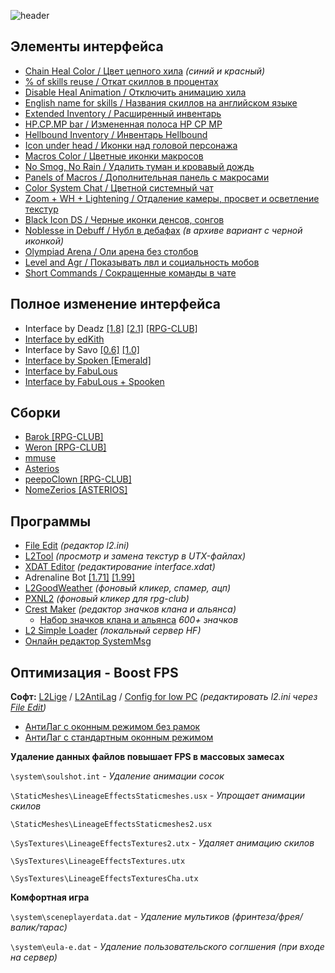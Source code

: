 

![header](https://sun9-31.userapi.com/IqWCkiQVp4akMgbZWI2eOM0feaH5H4WNck1Vbg/hdaAu8MFaAI.jpg)



## Элементы интерфейса

- [Chain Heal Color / Цвет цепного хила](https://drive.google.com/file/d/1hez0qrtTYAmuWBL9iQgSB2FFHOfLZOfI/view?usp=sharing) *(синий и красный)*
- [% of skills reuse / Откат скиллов в процентах](https://drive.google.com/file/d/16vcDbHc_DlnB70JpQhmi3PgiPCVaG-U2/view?usp=sharing)
- [Disable Heal Animation / Отключить анимацию хила](https://drive.google.com/file/d/1vrABX-UuovpuyaP8GfIyM1W4rapBJt7E/view?usp=sharing)
- [English name for skills / Названия скиллов на английском языке](https://drive.google.com/file/d/1soPGCVxkvp4YCqAmeoXdZpClNSxPB4z2/view?usp=sharing)
- [Extended Inventory / Расширенный инвентарь](https://drive.google.com/file/d/1kaOOmjylSsr8k618US44PalD_zYaTZ_p/view?usp=sharing)
- [HP.CP.MP bar / Измененная полоса HP CP MP](https://drive.google.com/file/d/12828pFRgUDYarnaiiPg_KbWIsOtT42ci/view?usp=sharing)
- [Hellbound Inventory / Инвентарь Hellbound](https://drive.google.com/file/d/1j6L9y9vg0o7eAVPNeA6XsapC8zRG2Fcb/view?usp=sharing)
- [Icon under head / Иконки над головой персонажа](https://drive.google.com/file/d/1qp21rnlhFUylY2YHbz7J7qla3yDeo7tt/view?usp=sharing)
- [Macros Color / Цветные иконки макросов](https://drive.google.com/file/d/1NrFDAY1TrYgRxHyy-VnCEHgRbTK4qOlZ/view?usp=sharing)
- [No Smog, No Rain / Удалить туман и кровавый дождь](https://drive.google.com/file/d/1QhSiqxvjH6yAtAM_tlIpNsEE59zcTp-5/view?usp=sharing)
- [Panels of Macros / Дополнительная панель с макросами](https://drive.google.com/file/d/1Wm6U9gM1AMU8vRrSXQ74B5-oZj8f8xN0/view?usp=sharing)
- [Color System Chat / Цветной системный чат](https://drive.google.com/file/d/1dEHfA3JAa3l_D5pLoGDoGOp3z6LFlz6D/view?usp=sharing)
- [Zoom + WH + Lightening / Отдаление камеры, просвет и осветление текстур](https://drive.google.com/file/d/1Bo6WR4yyqAE8rlBQGBZECFHQN1yt6Phi/view?usp=sharing)
- [Black Icon DS / Черные иконки денсов, сонгов](https://drive.google.com/file/d/1OwkGHleFrXWprvGz3s7HEH0HvnCcAbU_/view?usp=sharing)
- [Noblesse in Debuff / Нубл в дебафах](https://drive.google.com/file/d/1RbQDzCDNV3SkRIzdAqEP2G_Ne9bx2iRT/view?usp=sharing) *(в архиве вариант с черной иконкой)*
- [Olympiad Arena / Оли арена без столбов](https://drive.google.com/file/d/14riA3r-CH-38ngn9z7Qt9t6Y58Io7n6L/view?usp=sharing)
- [Level and Agr / Показывать лвл и социальность мобов](https://drive.google.com/file/d/1vRs3b3qi5f3h2lyTplOQ7B06v6BvIVSF/view?usp=sharing)
- [Short Commands / Сокращенные команды в чате](https://drive.google.com/file/d/1FG215Qia6hbA3zxiDPR-CiuFnXxCDbup/view?usp=sharing)


## Полное изменение интерфейса

- Interface by Deadz [[1.8]](https://drive.google.com/file/d/1-fyM2evtY92XpkRlZwMkg7NTcoBpwL6A/view?usp=sharing)  [[2.1]](https://drive.google.com/file/d/1m3PNKBoGsF1HLjitp24cVLWH3yDIvmJC/view?usp=sharing)  [[RPG-CLUB]](https://drive.google.com/file/d/1Q7zpc9opgjoib_1fKDFg3LJB3aPUuFiw/view?usp=sharing)
- [Interface by edKith](https://drive.google.com/file/d/1aKFyo-VcOG1oWrpsJX40hres5ka9PmYl/view?usp=sharing)
- Interface by Savo [[0.6]](https://drive.google.com/file/d/1asqvoaDA4rX19_XQD66Fbbtg5cptsXgc/view?usp=sharing)  [[1.0]](https://drive.google.com/file/d/1OwFopqCxeuVD6AKtzArvCbOsdLL1IbR-/view?usp=sharing)
- [Interface by Spoken [Emerald]](https://drive.google.com/file/d/1hnZhi-5puLKqgZGOQQPiG55ZO2rkq7nJ/view?usp=sharing)
- [Interface by FabuLous](https://drive.google.com/file/d/1lptutAvDhpdACu6Ghdi8VhsfYLc1Vntw/view?usp=sharing)
- [Interface by FabuLous + Spooken](https://drive.google.com/file/d/1MlT22oAKKJRl02bTkdElAvdPugI7FSeY/view?usp=sharing)


## Сборки

- [Barok [RPG-CLUB]](https://drive.google.com/file/d/1l9bhDCRMc2bnS4Xnfwp2ulwAJ1HIfHJ1/view?usp=sharing)
- [Weron [RPG-CLUB]](https://drive.google.com/file/d/1zqRv-ki_gIjN7DBvWrT-m2DCygueDXP2/view?usp=sharing)
- [mmuse](https://drive.google.com/file/d/1irdYL3KrTrkNngV6HHz_DMZTzeB1g_wN/view?usp=sharing)
- [Asterios](https://drive.google.com/file/d/1pd4v-h0riYAlLYttCLWhO5bzwkhFi8De/view?usp=sharing)
- [peepoClown [RPG-CLUB]](https://drive.google.com/file/d/1cYpEhq6ci6OZPnFn7ORsgUB1_2vUbZY5/view?usp=sharing)
- [NomeZerios [ASTERIOS]](https://drive.google.com/file/d/1D3SW8qNAQ2NMu4824RbCjWuOm392mQ8r/view?usp=sharing)


## Программы

- [File Edit](https://drive.google.com/file/d/19Ue3x-FiMNlqGFu6gfBm3-X5ch1_lCbw/view?usp=sharing) *(редактор l2.ini)*
- [L2Tool](https://drive.google.com/file/d/12TKtMcjBZF5IUPeT8KOCQbAtxLMYakJM/view?usp=sharing) *(просмотр и замена текстур в UTX-файлах)*
- [XDAT Editor](https://drive.google.com/file/d/1QyuDebvbK2To7V2N89oTTHadOtqx7P2c/view?usp=sharing) *(редактирование interface.xdat)*
- Adrenaline Bot  [[1.71]](https://drive.google.com/file/d/1gYCKky_Rn4ird4bnHh43vc0KsT4AB3Gn/view?usp=sharing)  [[1.99]](https://drive.google.com/file/d/1SsizwgeJ0phs_WrluyTJUvCpgSMt2xDv/view?usp=sharing)
- [L2GoodWeather](https://drive.google.com/file/d/1UGAs8RZHJTJZGWhF1vyZ9FI2pwrr8Scz/view?usp=sharing) *(фоновый кликер, спамер, ацп)*
- [PXNL2](https://drive.google.com/file/d/1XGjEq9X2w7G_UZ4I659eZcmtNXk2uM6K/view?usp=sharing) *(фоновый кликер для rpg-club)*
- [Crest Maker](https://drive.google.com/file/d/1PEX9ztYZO-VRLLbwyWeJA6JrAoWal0GD/view?usp=sharing) *(редактор значков клана и альянса)*
  - [Набор значков клана и альянса](https://drive.google.com/file/d/1LPfuKhbclSmW0upH6BqvvYie8cCxZY_n/view?usp=sharing) *600+ значков*
- [L2 Simple Loader](https://drive.google.com/file/d/1G0_w6qL4PqE8mrR40Ticq0e8j_tskrr6/view?usp=sharing) *(локальный сервер HF)*
- [Онлайн редактор SystemMsg](https://l2.zhumarin.ru/)

## Оптимизация - Boost FPS

**Софт:** [L2Lige](https://drive.google.com/file/d/1nWQHvDPfja3Yr77RXn75oMXmQZthfXs1/view?usp=sharing) / [L2AntiLag](https://drive.google.com/file/d/1Sx3O6DEmIkD_d8eQcOpOEuybwvViB-km/view?usp=sharing) / [Config for low PC](https://drive.google.com/file/d/1usoK4d8qhoZQboRCrLRmdXEw5oFhB0Ye/view?usp=sharing) *(редактировать l2.ini через [File Edit](https://drive.google.com/file/d/19Ue3x-FiMNlqGFu6gfBm3-X5ch1_lCbw/view?usp=sharing))*

- [АнтиЛаг с оконным режимом без рамок](https://drive.google.com/file/d/19vOjVSLjqomUZytCQ9YyVMGS8PXrbs8I/view?usp=sharing)
- [АнтиЛаг с стандартным оконным режимом](https://drive.google.com/file/d/1aLI5Mbwd1FkssbMJrUsWOiO2hkDHPvoN/view?usp=sharing)



**Удаление данных файлов повышает FPS в массовых замесах**

`\system\soulshot.int` - *Удаление анимации сосок*



`\StaticMeshes\LineageEffectsStaticmeshes.usx` - *Упрощает анимации скилов* 

`\StaticMeshes\LineageEffectsStaticmeshes2.usx`



`\SysTextures\LineageEffectsTextures2.utx` - *Удаляет анимацию скилов* 

`\SysTextures\LineageEffectsTextures.utx` 

`\SysTextures\LineageEffectsTexturesСha.utx`



**Комфортная игра**

`\system\sceneplayerdata.dat` - *Удаление мультиков (фринтеза/фрея/валик/тарас)*

`\system\eula-e.dat` - *Удаление пользовательского соглшения (при входе на сервер)* 